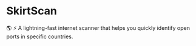 # SkirtScan
🌎 ⚡ A lightning-fast internet scanner that helps you quickly identify open ports in specific countries.
